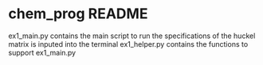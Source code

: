 # chem_prog README

ex1_main.py contains the main script to run
the specifications of the huckel matrix is inputed into the terminal 
ex1_helper.py contains the functions to support ex1_main.py
